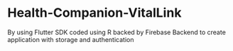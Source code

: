 # Health-Companion-VitalLink
By using Flutter SDK coded using R backed by Firebase Backend to create application with storage and authentication
